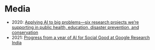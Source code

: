 # Media

- 2020: [Applying AI to big problems––six research projects we’re supporting in public health, education, disaster prevention, and conservation](https://india.googleblog.com/2020/02/applying-ai-to-big-problemssix-research.html)
- 2021: [Progress from a year of AI for Social Good at Google Research India](https://india.googleblog.com/2021/02/progress-from-year-of-ai-for-social.html)
